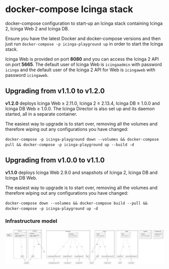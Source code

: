 # docker-compose Icinga stack

docker-compose configuration to start-up an Icinga stack containing
Icinga 2, Icinga Web 2 and Icinga DB.

Ensure you have the latest Docker and docker-compose versions and
then just run `docker-compose -p icinga-playground up` in order to start the Icinga stack.

Icinga Web is provided on port **8080** and you can access the Icinga 2 API on port **5665**.
The default user of Icinga Web is `icingaadmin` with password `icinga` and
the default user of the Icinga 2 API for Web is `icingaweb` with password `icingaweb`.

## Upgrading from v1.1.0 to v1.2.0

**v1.2.0** deploys Icinga Web ≥ 2.11.0, Icinga 2 ≥ 2.13.4, Icinga DB ≥ 1.0.0 and Icinga DB Web ≥ 1.0.0.
The Icinga Director is also set up and its daemon started, all in a separate container.

The easiest way to upgrade is to start over, removing all the volumes and
therefore wiping out any configurations you have changed:

`docker-compose -p icinga-playground down --volumes && docker-compose pull && docker-compose -p icinga-playground up --build -d`


## Upgrading from v1.0.0 to v1.1.0

**v1.1.0** deploys Icinga Web 2.9.0 and snapshots of Icinga 2, Icinga DB and Icinga DB Web.

The easiest way to upgrade is to start over, removing all the volumes and
therefore wiping out any configurations you have changed:

`docker-compose down --volumes && docker-compose build --pull && docker-compose -p icinga-playground up -d`


### Infrastructure model

![Infrastructure model](.infragenie/infrastructure_model.png)